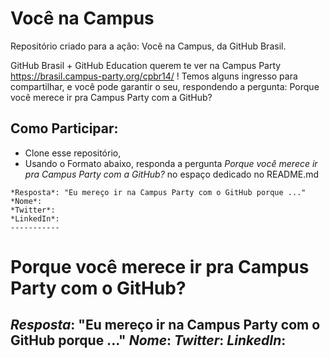 # Você na Campus
Repositório criado para a ação: Você na Campus, da GitHub Brasil.

GitHub Brasil + GitHub Education querem te ver na Campus Party https://brasil.campus-party.org/cpbr14/ !
Temos alguns ingresso para compartilhar, e você pode garantir o seu, respondendo a pergunta: Porque você merece ir pra Campus Party com a GitHub?

## Como Participar: 
- Clone esse repositório,
- Usando o Formato abaixo, responda a pergunta *Porque você merece ir pra Campus Party com a GitHub?* no espaço dedicado no README.md
```
*Resposta*: "Eu mereço ir na Campus Party com o GitHub porque ..." 
*Nome*: 
*Twitter*:
*LinkedIn*: 
-----------
```

# Porque você merece ir pra Campus Party com o GitHub?

*Resposta*: "Eu mereço ir na Campus Party com o GitHub porque ..." 
*Nome*: 
*Twitter*:
*LinkedIn*: 
-----------
